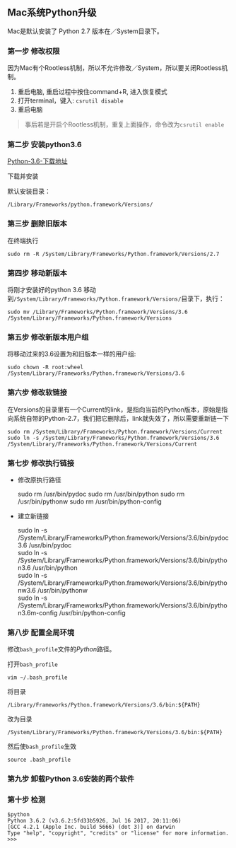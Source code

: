 ## Mac系统Python升级

Mac是默认安装了 Python 2.7 版本在／System目录下。


### 第一步 修改权限

因为Mac有个Rootless机制，所以不允许修改／System，所以要关闭Rootless机制。

1. 重启电脑, 重启过程中按住command+R, 进入恢复模式 
1. 打开terminal，键入: `csrutil disable` 
1. 重启电脑


>事后若是开启个Rootless机制，重复上面操作，命令改为`csrutil enable` 

### 第二步 安装python3.6

[Python-3.6-下载地址](https://www.python.org/downloads/)

下载并安装

默认安装目录：

    /Library/Frameworks/python.framework/Versions/
    

### 第三步 删除旧版本

在终端执行

    sudo rm -R /System/Library/Frameworks/Python.framework/Versions/2.7


### 第四步 移动新版本

将刚才安装好的python 3.6 移动到`/System/Library/Frameworks/Python.framework/Versions/`目录下，执行：

    sudo mv /Library/Frameworks/Python.framework/Versions/3.6 /System/Library/Frameworks/Python.framework/Versions

### 第五步 修改新版本用户组

将移动过来的3.6设置为和旧版本一样的用户组:

    sudo chown -R root:wheel /System/Library/Frameworks/Python.framework/Versions/3.6

### 第六步 修改软链接

在Versions的目录里有一个Current的link，是指向当前的Python版本，原始是指向系统自带的Python-2.7，我们把它删除后，link就失效了，所以需要重新链一下


    sudo rm /System/Library/Frameworks/Python.framework/Versions/Current  
    sudo ln -s /System/Library/Frameworks/Python.framework/Versions/3.6 /System/Library/Frameworks/Python.framework/Versions/Current


### 第七步 修改执行链接

- 修改原执行路径


    sudo rm /usr/bin/pydoc
    sudo rm /usr/bin/python
    sudo rm /usr/bin/pythonw
    sudo rm /usr/bin/python-config
    
- 建立新链接



    sudo ln -s /System/Library/Frameworks/Python.framework/Versions/3.6/bin/pydoc3.6 /usr/bin/pydoc  
    sudo ln -s /System/Library/Frameworks/Python.framework/Versions/3.6/bin/python3.6 /usr/bin/python  
    sudo ln -s /System/Library/Frameworks/Python.framework/Versions/3.6/bin/pythonw3.6 /usr/bin/pythonw  
    sudo ln -s /System/Library/Frameworks/Python.framework/Versions/3.6/bin/python3.6m-config /usr/bin/python-config  
    
    
### 第八步 配置全局环境

修改`bash_profile`文件的*Python*路径。

打开`bash_profile`

    vim ~/.bash_profile
将目录

    /Library/Frameworks/Python.framework/Versions/3.6/bin:${PATH}
    
改为目录

    /System/Library/Frameworks/Python.framework/Versions/3.6/bin:${PATH}
    
然后使`bash_profile`生效

    source .bash_profile
    
    
### 第九步 卸载Python 3.6安装的两个软件

### 第十步 检测

    $python
    Python 3.6.2 (v3.6.2:5fd33b5926, Jul 16 2017, 20:11:06)
    [GCC 4.2.1 (Apple Inc. build 5666) (dot 3)] on darwin
    Type "help", "copyright", "credits" or "license" for more information.
    >>>
